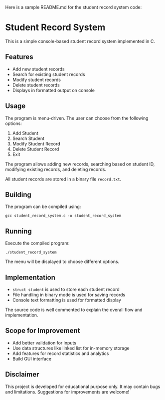 Here is a sample README.md for the student record system code:

# Student Record System

This is a simple console-based student record system implemented in C.

## Features

- Add new student records
- Search for existing student records
- Modify student records
- Delete student records  
- Displays in formatted output on console

## Usage

The program is menu-driven. The user can choose from the following options:

1. Add Student
2. Search Student 
3. Modify Student Record
4. Delete Student Record
5. Exit

The program allows adding new records, searching based on student ID, modifying existing records, and deleting records.

All student records are stored in a binary file `record.txt`. 

## Building

The program can be compiled using:

```
gcc student_record_system.c -o student_record_system
```

## Running

Execute the compiled program:

```
./student_record_system
```

The menu will be displayed to choose different options.

## Implementation

- `struct student` is used to store each student record
- File handling in binary mode is used for saving records
- Console text formatting is used for formatted display

The source code is well commented to explain the overall flow and implementation.

## Scope for Improvement

- Add better validation for inputs
- Use data structures like linked list for in-memory storage
- Add features for record statistics and analytics
- Build GUI interface

## Disclaimer

This project is developed for educational purpose only. It may contain bugs and limitations. Suggestions for improvements are welcome!
